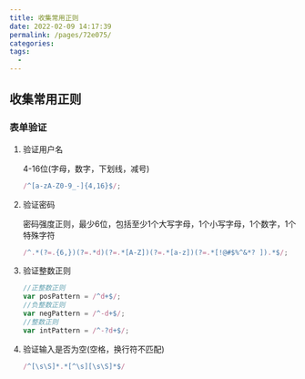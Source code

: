 ```yaml
---
title: 收集常用正则
date: 2022-02-09 14:17:39
permalink: /pages/72e075/
categories:
tags:
  - 
---
```

## 收集常用正则

### 表单验证

1. 验证用户名

   4-16位(字母，数字，下划线，减号)

   ````javascript
   /^[a-zA-Z0-9_-]{4,16}$/;
   ````

2. 验证密码

   密码强度正则，最少6位，包括至少1个大写字母，1个小写字母，1个数字，1个特殊字符

   ````javascript
   /^.*(?=.{6,})(?=.*d)(?=.*[A-Z])(?=.*[a-z])(?=.*[!@#$%^&*? ]).*$/;
   ````

3. 验证整数正则

   ````javascript
   //正整数正则
   var posPattern = /^d+$/;
   //负整数正则
   var negPattern = /^-d+$/;
   //整数正则
   var intPattern = /^-?d+$/;
   ````

4. 验证输入是否为空(空格，换行符不匹配)

   ````js
   /^[\s\S]*.*[^\s][\s\S]*$/
   ````

   
